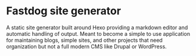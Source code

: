 # Fastdog site generator

A static site generator built around Hexo providing a markdown editor and automatic handling of output. Meant to become a simple to use application for maintaining blogs, simple sites, and other projects that need organization but not a full modern CMS like Drupal or WordPress.
